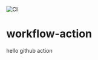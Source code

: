 ![CI](https://github.com/nobabykill/workflow-action/workflows/CI/badge.svg)
# workflow-action
hello github action
